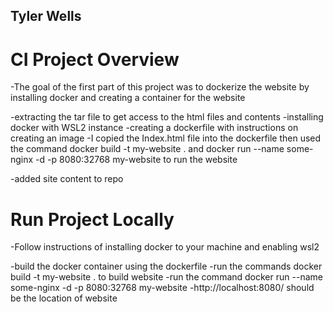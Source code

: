 ## Tyler Wells

# CI Project Overview
-The goal of the first part of this project was to dockerize the website by installing docker and creating a container for the website


-extracting the tar file to get access to the html files and contents
-installing docker with WSL2 instance
-creating a dockerfile with instructions on creating an image
-I copied the Index.html file into the dockerfile then used the command  docker build -t my-website . and docker run --name some-nginx -d -p 8080:32768 my-website to run the website

-added site content to repo


# Run Project Locally
-Follow instructions of installing docker to your machine and enabling wsl2

-build the docker container using the dockerfile 
-run the commands docker build -t my-website . to build website
-run the command  docker run --name some-nginx -d -p 8080:32768 my-website
-http://localhost:8080/ should be the location of website